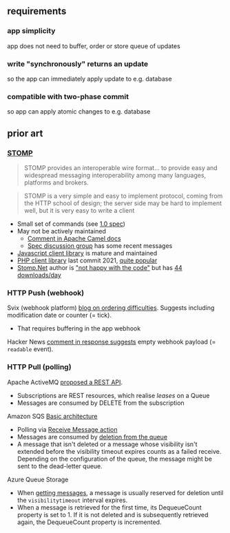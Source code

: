 ## requirements

### app simplicity
app does not need to buffer, order or store queue of updates

### write "synchronously" returns an update
so the app can immediately apply update to e.g. database

### compatible with two-phase commit
so app can apply atomic changes to e.g. database

## prior art

### [STOMP](https://stomp.github.io/)

> STOMP provides an interoperable wire format... to provide easy and widespread messaging interoperability among many languages, platforms and brokers.

> STOMP is a very simple and easy to implement protocol, coming from the HTTP school of design; the server side may be hard to implement well, but it is very easy to write a client

- Small set of commands (see [1.0 spec](https://stomp.github.io/stomp-specification-1.0.html))
- May not be actively maintained
  - [Comment in Apache Camel docs](https://camel.apache.org/components/3.20.x/stomp-component.html)
  - [Spec discussion group](https://groups.google.com/g/stomp-spec) has some recent messages
- [Javascript client library](https://github.com/stomp-js/stompjs) is mature and maintained
- [PHP client library](https://github.com/stomp-php/stomp-php) last commit 2021, [quite popular](https://packagist.org/packages/stomp-php/stomp-php)
- [Stomp.Net](https://github.com/DaveSenn/Stomp.Net) author is ["not happy with the code"](https://github.com/DaveSenn/Stomp.Net/issues/11) but has [44 downloads/day](https://www.nuget.org/packages/Stomp.Net/)

### HTTP Push (webhook)

Svix (webhook platform) [blog on ordering difficulties](https://www.svix.com/blog/guaranteeing-webhook-ordering/). Suggests including modification date or counter (= tick).
- That requires buffering in the app webhook

Hacker News [comment in response suggests](https://news.ycombinator.com/item?id=32333661) empty webhook payload (= `readable` event).

### HTTP Pull (polling)

Apache ActiveMQ [proposed a REST API](https://activemq.apache.org/restful-queue).
- Subscriptions are REST resources, which realise _leases_ on a Queue
- Messages are consumed by DELETE from the subscription

Amazon SQS
[Basic architecture](https://docs.aws.amazon.com/AWSSimpleQueueService/latest/SQSDeveloperGuide/sqs-basic-architecture.html)
- Polling via [Receive Message action](https://docs.aws.amazon.com/AWSSimpleQueueService/latest/APIReference/API_ReceiveMessage.html)
- Messages are consumed by [deletion from the queue](https://docs.aws.amazon.com/AWSSimpleQueueService/latest/SQSDeveloperGuide/step-receive-delete-message.html)
- A message that isn't deleted or a message whose visibility isn't extended before the visibility timeout expires counts as a failed receive. Depending on the configuration of the queue, the message might be sent to the dead-letter queue.

Azure Queue Storage
- When [getting messages](https://learn.microsoft.com/en-us/rest/api/storageservices/get-messages#remarks), a message is usually reserved for deletion until the `visibilitytimeout` interval expires.
- When a message is retrieved for the first time, its DequeueCount property is set to 1. If it is not deleted and is subsequently retrieved again, the DequeueCount property is incremented.